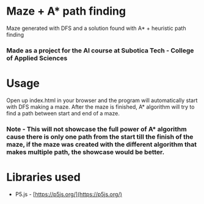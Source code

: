 # Maze + A* path finding

Maze generated with DFS and a solution found with A* + heuristic path finding
### Made as a project for the AI course at Subotica Tech - College of Applied Sciences

# Usage

Open up index.html in your browser and the program will automatically start with DFS making a maze. After the maze is finished, A* algorithm will try to
find a path between start and end of a maze.

### Note - This will not showcase the full power of A* algorithm cause there is only one path from the start till the finish of the maze, if the maze was created with the different algorithm that makes multiple path, the showcase would be better.

# Libraries used
- P5.js - [https://p5js.org/](https://p5js.org/)
